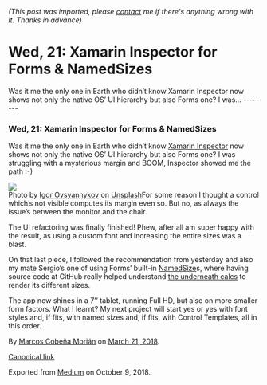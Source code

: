*(This post was imported, please [contact](#/contact) me if there's anything wrong with it. Thanks in advance)*

  # Wed, 21: Xamarin Inspector for Forms & NamedSizes

   Was it me the only one in Earth who didn’t know Xamarin Inspector now shows not only the native OS’ UI hierarchy but also Forms one? I was…   --------
  
### Wed, 21: Xamarin Inspector for Forms & NamedSizes

Was it me the only one in Earth who didn’t know [Xamarin Inspector](https://docs.microsoft.com/en-us/xamarin/tools/inspector/) now shows not only the native OS’ UI hierarchy but also Forms one? I was struggling with a mysterious margin and BOOM, Inspector showed me the path :-)

![](https://cdn-images-1.medium.com/max/800/0*7pMarMbujb1W_lFY.)  
Photo by [Igor Ovsyannykov](https://unsplash.com/@igorovsyannykov?utm_source=medium&amp;utm_medium=referral) on [Unsplash](https://unsplash.com?utm_source=medium&amp;utm_medium=referral)For some reason I thought a control which’s not visible computes its margin even so. But no, as always the issue’s between the monitor and the chair.

The UI refactoring was finally finished! Phew, after all am super happy with the result, as using a custom font and increasing the entire sizes was a blast.

On that last piece, I followed the recommendation from yesterday and also my mate Sergio’s one of using Forms’ built-in [NamedSize](https://developer.xamarin.com/api/type/Xamarin.Forms.NamedSize/)s, where having source code at GitHub really helped understand [the underneath calcs](https://github.com/xamarin/Xamarin.Forms/blob/b96f65bdd9e7e931971338b122a8940e2a35ccc7/Xamarin.Forms.Platform.Android/Forms.cs#L429) to render its different sizes.

The app now shines in a 7’’ tablet, running Full HD, but also on more smaller form factors. What I learnt? My next project will start yes or yes with font styles and, if fits, with named sizes and, if fits, with Control Templates, all in this order.

  
  
  By [Marcos Cobeña Morián](https://medium.com/@MarcosCobena) on [March 21, 2018](https://medium.com/p/fea033823240).

[Canonical link](https://medium.com/@MarcosCobena/wed-21-xamarin-inspector-for-forms-namedsizes-fea033823240)

Exported from [Medium](https://medium.com) on October 9, 2018.

